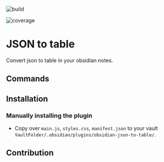 ![build](https://github.com/dario-baumberger/obsidian-json-table/actions/workflows/build.yml/badge.svg)

![coverage](https://github.com/dario-baumberger/obsidian-json-table/actions/workflows/coverage.yml/badge.svg)

# JSON to table

Convert json to table in your obsidian notes.

## Commands

## Installation

### Manually installing the plugin

-   Copy over `main.js`, `styles.css`, `manifest.json` to your vault `VaultFolder/.obsidian/plugins/obsidian-json-to-table/`.

## Contribution
